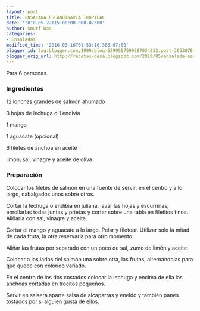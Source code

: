```yaml
---
layout: post
title: ENSALADA ESCANDINAVIA TROPICAL
date: '2010-05-22T15:00:00.000-07:00'
author: Smurf Dad
categories:
- Ensaladas
modified_time: '2016-03-16T01:53:16.385-07:00'
blogger_id: tag:blogger.com,1999:blog-5299957599287034512.post-3663078485660844978
blogger_orig_url: http://recetas-desa.blogspot.com/2010/05/ensalada-escandinavia-tropical.html
---
```


Para 6 personas.

<a name='more'></a>

<h3>Ingredientes</h3>

12 lonchas grandes de salm&oacute;n ahumado

3 hojas de lechuga o 1 endivia

1 mango

1 aguacate (opcional)

6 filetes de anchoa en aceite

lim&oacute;n, sal, vinagre y aceite de oliva

<h3>Preparaci&oacute;n</h3>

Colocar los filetes de salm&oacute;n en una fuente de servir, en el centro y a lo largo, cabalgados unos sobre otros.

Cortar la lechuga o endibia en juliana: lavar las hojas y escurrirlas, enrollarlas todas juntas y prietas y cortar sobre una tabla en filetitos finos. Ali&ntilde;arla con sal, vinagre y aceite.

Cortar el mango y aguacate a lo largo. Pelar y filetear. Utilizar solo la mitad de cada fruta, la otra reservarla para otro momento.

Ali&ntilde;ar las frutas por separado con un poco de sal, zumo de lim&oacute;n y aceite.

Colocar a los lados del salm&oacute;n una sobre otra, las frutas, altern&aacute;ndolas para que quede con colorido variado.

En el centro de los dos costados colocar la lechuga y encima de ella las anchoas cortadas en trocitos peque&ntilde;os.

Servir en salsera aparte salsa de alcaparras y eneldo y tambi&eacute;n panes tostados por si alguien gusta de ellos.

